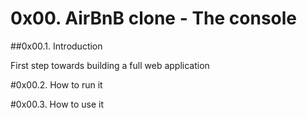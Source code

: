 # 0x00. AirBnB clone - The console

##0x00.1. Introduction 

First step towards building a full web application 

#0x00.2. How to run it
 
#0x00.3. How to use it
